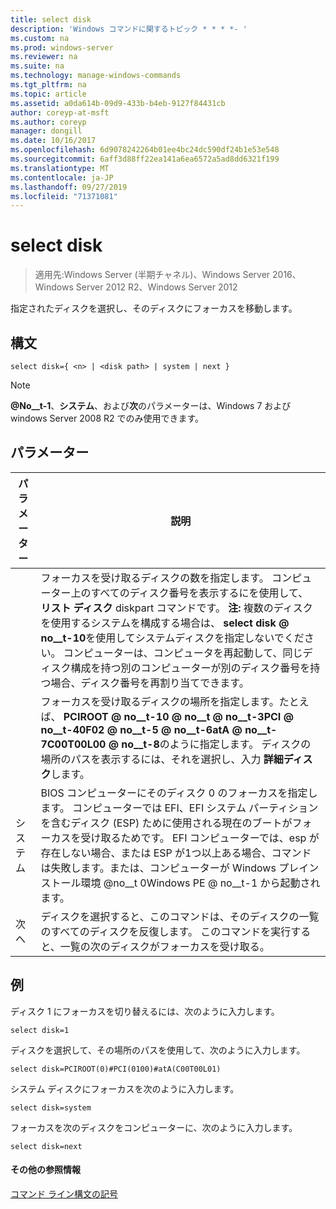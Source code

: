 ```yaml
---
title: select disk
description: 'Windows コマンドに関するトピック * * * *- '
ms.custom: na
ms.prod: windows-server
ms.reviewer: na
ms.suite: na
ms.technology: manage-windows-commands
ms.tgt_pltfrm: na
ms.topic: article
ms.assetid: a0da614b-09d9-433b-b4eb-9127f84431cb
author: coreyp-at-msft
ms.author: coreyp
manager: dongill
ms.date: 10/16/2017
ms.openlocfilehash: 6d9078242264b01ee4bc24dc590df24b1e53e548
ms.sourcegitcommit: 6aff3d88ff22ea141a6ea6572a5ad8dd6321f199
ms.translationtype: MT
ms.contentlocale: ja-JP
ms.lasthandoff: 09/27/2019
ms.locfileid: "71371081"
---
```

# <a name="select-disk"></a>select disk

>適用先:Windows Server (半期チャネル)、Windows Server 2016、Windows Server 2012 R2、Windows Server 2012

指定されたディスクを選択し、そのディスクにフォーカスを移動します。  
  
  
  
## <a name="syntax"></a>構文  
  
```  
select disk={ <n> | <disk path> | system | next }  
```  
  
> [!NOTE]  
> **@No__t-1**、**システム**、および**次**のパラメーターは、Windows 7 および windows Server 2008 R2 でのみ使用できます。  
  
## <a name="parameters"></a>パラメーター  
  
|  パラメーター  |                                                                                                                                                                                                            説明                                                                                                                                                                                                            |
|-------------|-----------------------------------------------------------------------------------------------------------------------------------------------------------------------------------------------------------------------------------------------------------------------------------------------------------------------------------------------------------------------------------------------------------------------------------|
|     <n>     | フォーカスを受け取るディスクの数を指定します。 コンピューター上のすべてのディスク番号を表示するにを使用して、 **リスト ディスク** diskpart コマンドです。 **注:** 複数のディスクを使用するシステムを構成する場合は、 **select disk @ no__t-10**を使用してシステムディスクを指定しないでください。 コンピューターは、コンピュータを再起動して、同じディスク構成を持つ別のコンピューターが別のディスク番号を持つ場合、ディスク番号を再割り当てできます。 |
| <disk path> |                                                                                                                 フォーカスを受け取るディスクの場所を指定します。たとえば、 **PCIROOT @ no__t-10 @ no__t @ no__t-3PCI @ no__t-40F02 @ no__t-5 @ no__t-6atA @ no__t-7C00T00L00 @ no__t-8**のように指定します。 ディスクの場所のパスを表示するには、それを選択し、入力 **詳細ディスク**します。                                                                                                                  |
|   システム    |                                 BIOS コンピューターにそのディスク 0 のフォーカスを指定します。 コンピューターでは EFI、EFI システム パーティションを含むディスク \(ESP\) ために使用される現在のブートがフォーカスを受け取るためです。 EFI コンピューターでは、esp が存在しない場合、または ESP が1つ以上ある場合、コマンドは失敗します。または、コンピューターが Windows プレインストール環境 @no__t 0Windows PE @ no__t-1 から起動されます。                                  |
|    次へ     |                                                                                                                                     ディスクを選択すると、このコマンドは、そのディスクの一覧のすべてのディスクを反復します。 このコマンドを実行すると、一覧の次のディスクがフォーカスを受け取る。                                                                                                                                      |
  
## <a name="BKMK_examples"></a>例  
ディスク 1 にフォーカスを切り替えるには、次のように入力します。  
  
```  
select disk=1  
```  
  
ディスクを選択して、その場所のパスを使用して、次のように入力します。  
  
```  
select disk=PCIROOT(0)#PCI(0100)#atA(C00T00L01)  
```  
  
システム ディスクにフォーカスを次のように入力します。  
  
```  
select disk=system  
```  
  
フォーカスを次のディスクをコンピューターに、次のように入力します。  
  
```  
select disk=next  
```  
  
#### <a name="additional-references"></a>その他の参照情報  
[コマンド ライン構文の記号](command-line-syntax-key.md)  
  

  

